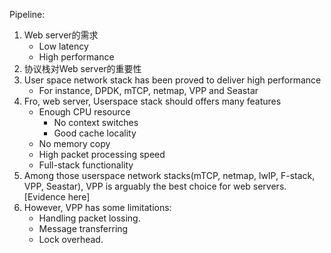Pipeline:
1. Web server的需求
	- Low latency
	- High performance
2. 协议栈对Web server的重要性
3. User space network stack has been proved to deliver high performance
	- For instance, DPDK, mTCP, netmap, VPP and Seastar
4. Fro, web server, Userspace stack should offers many features
	- Enough CPU resource
		- No context switches
		- Good cache locality
	- No memory copy
	- High packet processing speed
	- Full-stack functionality
5. Among those userspace network stacks(mTCP, netmap, lwIP, F-stack, VPP, Seastar), VPP is arguably the best choice for web servers.[Evidence here]
6. However, VPP has some limitations:
	- Handling packet lossing.
	- Message transferring
	- Lock overhead.
<!--stackedit_data:
eyJoaXN0b3J5IjpbLTUzOTk0MjYxMiwtMTE5OTE3MzM3NywtMT
ExMDc3NzQxNywxNTA2MDczMTY4LC0xODE2MzIzODUzLDE4MzU3
NjczMjBdfQ==
-->